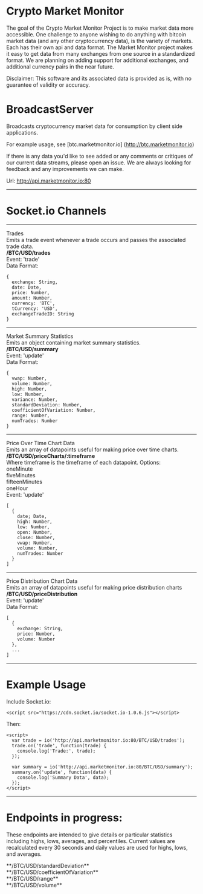 Crypto Market Monitor
==============

The goal of the Crypto Market Monitor Project is to make market data more accessible.
One challenge to anyone wishing to do anything with bitcoin market data
 (and any other cryptocurrency data), 
is the variety of markets. Each has their own api and data format. The Market Monitor project
makes it easy to get data from many exchanges from one source in a 
standardized format. We are planning on adding support for additional exchanges, 
and additional currency pairs in the near future.

Disclaimer: This software and its associated data is provided as is, 
with no guarantee of validity or accuracy.

BroadcastServer
===============

Broadcasts cryptocurrency market data for consumption by client side applications.

For example usage, see [btc.marketmonitor.io] (http://btc.marketmonitor.io)

If there is any data you'd like to see added or any comments or critiques of our current
data streams, please open an issue. We are always looking for feedback and any improvements
we can make.


Url: http://api.marketmonitor.io:80

----------
Socket.io Channels
===============


----------

Trades<br />
Emits a trade event whenever a trade occurs and passes the associated trade data.<br />
**/BTC/USD/trades**<br />
Event: 'trade'<br />
Data Format:

    {
      exchange: String,
      date: Date,
      price: Number,
      amount: Number,
      currency: 'BTC',
      tCurrency: 'USD',
      exchangeTradeID: String
    }
 
----------

Market Summary Statistics<br />
Emits an object containing market summary statistics.<br />
**/BTC/USD/summary**<br />
Event: 'update'<br />
Data Format:

    {
      vwap: Number,
      volume: Number,
      high: Number,
      low: Number,
      variance: Number,
      standardDeviation: Number,
      coefficientOfVariation: Number,
      range: Number,
      numTrades: Number
    }

----------

Price Over Time Chart Data<br />
Emits an array of datapoints useful for making price over time charts.<br />
**/BTC/USD/priceCharts/:timeframe**<br />
Where timeframe is the timeframe of each datapoint. Options:<br />
oneMinute<br />
fiveMinutes<br />
fifteenMinutes<br />
oneHour<br />
Event: 'update'<br />

    [
      {
        date; Date,
        high: Number,
        low: Number,
        open: Number,
        close: Number,
        vwap: Number,
        volume: Number,
        numTrades: Number
      }
    ]


----------

Price Distribution Chart Data<br />
Emits an array of datapoints useful for making price distribution charts
**/BTC/USD/priceDistribution**<br />
Event: 'update'<br />
Data Format:

    [
      {
        exchange: String,
        price: Number,
        volume: Number
      },
      ...
    ]

----------
Example Usage
============

Include Socket.io:
    

    <script src="https://cdn.socket.io/socket.io-1.0.6.js"></script>
    

Then:

    <script>
      var trade = io('http://api.marketmonitor.io:80/BTC/USD/trades');
      trade.on('trade', function(trade) {
        console.log('Trade:', trade);
      });
  
      var summary = io('http://api.marketmonitor.io:80/BTC/USD/summary');
      summary.on('update', function(data) {
        console.log('Summary Data', data);
      });
    </script>
----------------

Endpoints in progress:
==========

<p>These endpoints are intended to give details or particular statistics including 
highs, lows, averages, and percentiles. Current values are recalculated every 30
seconds and daily values are used for highs, lows, and averages.</p>
**/BTC/USD/standardDeviation**<br />
**/BTC/USD/coefficientOfVariation**<br />
**/BTC/USD/range**<br />
**/BTC/USD/volume**<br />


